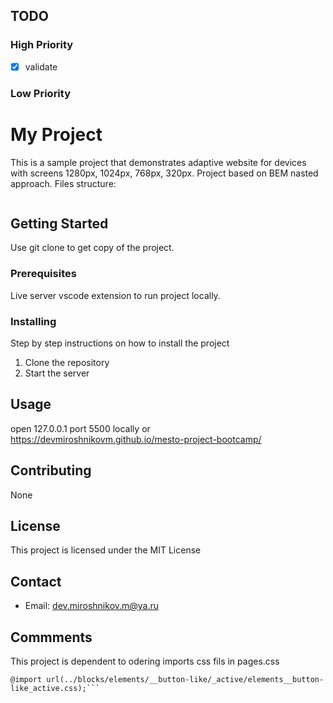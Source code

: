 ## TODO

### High Priority

- [x] validate

### Low Priority

# My Project

This is a sample project that demonstrates adaptive website for devices with screens 1280px, 1024px, 768px, 320px.
Project based on BEM nasted approach.
Files structure:

```

```

## Getting Started

Use git clone to get copy of the project.

### Prerequisites

Live server vscode extension to run project locally.

### Installing

Step by step instructions on how to install the project

1. Clone the repository
2. Start the server

## Usage

open 127.0.0.1 port 5500 locally or https://devmiroshnikovm.github.io/mesto-project-bootcamp/

## Contributing

None

## License

This project is licensed under the MIT License

## Contact

- Email: dev.miroshnikov.m@ya.ru

## Commments

This project is dependent to odering imports css fils in pages.css

````@import url(../blocks/popup/_opened/popup_opened.css);
@import url(../blocks/elements/__button-like/_active/elements__button-like_active.css);```
````
